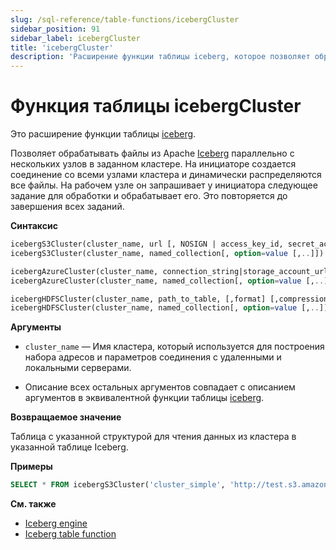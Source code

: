 ```yaml
---
slug: /sql-reference/table-functions/icebergCluster
sidebar_position: 91
sidebar_label: icebergCluster
title: 'icebergCluster'
description: 'Расширение функции таблицы iceberg, которое позволяет обрабатывать файлы из Apache Iceberg параллельно с нескольких узлов в заданном кластере.'
---
```



# Функция таблицы icebergCluster

Это расширение функции таблицы [iceberg](/sql-reference/table-functions/iceberg.md).

Позволяет обрабатывать файлы из Apache [Iceberg](https://iceberg.apache.org/) параллельно с нескольких узлов в заданном кластере. На инициаторе создается соединение со всеми узлами кластера и динамически распределяются все файлы. На рабочем узле он запрашивает у инициатора следующее задание для обработки и обрабатывает его. Это повторяется до завершения всех заданий.

**Синтаксис**

``` sql
icebergS3Cluster(cluster_name, url [, NOSIGN | access_key_id, secret_access_key, [session_token]] [,format] [,compression_method])
icebergS3Cluster(cluster_name, named_collection[, option=value [,..]])

icebergAzureCluster(cluster_name, connection_string|storage_account_url, container_name, blobpath, [,account_name], [,account_key] [,format] [,compression_method])
icebergAzureCluster(cluster_name, named_collection[, option=value [,..]])

icebergHDFSCluster(cluster_name, path_to_table, [,format] [,compression_method])
icebergHDFSCluster(cluster_name, named_collection[, option=value [,..]])
```

**Аргументы**

- `cluster_name` — Имя кластера, который используется для построения набора адресов и параметров соединения с удаленными и локальными серверами.

- Описание всех остальных аргументов совпадает с описанием аргументов в эквивалентной функции таблицы [iceberg](/sql-reference/table-functions/iceberg.md).

**Возвращаемое значение**

Таблица с указанной структурой для чтения данных из кластера в указанной таблице Iceberg.

**Примеры**

```sql
SELECT * FROM icebergS3Cluster('cluster_simple', 'http://test.s3.amazonaws.com/clickhouse-bucket/test_table', 'test', 'test')
```

**См. также**

- [Iceberg engine](/engines/table-engines/integrations/iceberg.md)
- [Iceberg table function](sql-reference/table-functions/iceberg.md)
